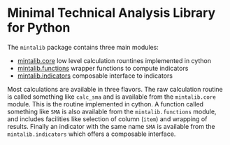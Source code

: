 # Minimal Technical Analysis Library for Python

The `mintalib` package contains three main modules:
- [mintalib.core](docs/mintalib.core.md)
    low level calculation rountines implemented in cython
- [mintalib.functions](docs/mintalib.functions.md)
    wrapper functions to compute indicators
- [mintalib.indicators](docs/mintalib.indicators.md)
    composable interface to indicators

Most calculations are available in three flavors. The raw calculation routine is called something like
`calc_sma` and is available from the `mintalib.core` module. This is the routine implemented in cython. A function called something like `SMA` is also available from the `mintalib.functions` module, and includes facilities like selection of column (`item`) and wrapping of results. Finally an indicator with the same name `SMA` is available from the `mintalib.indicators` which offers a composable interface.

